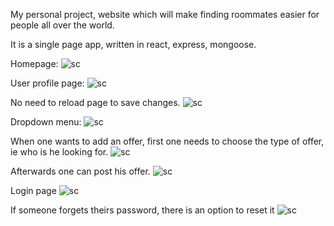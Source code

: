 My personal project, website which will make finding roommates easier for people all over the world.

It is a single page app, written in react, express, mongoose.

Homepage:
![sc](https://i.imgur.com/kjYOrc9.jpg)

User profile page:
![sc](https://i.imgur.com/Wt1zWyg.jpg)

No need to reload page to save changes.
![sc](https://i.imgur.com/Lrd0Ekq.png)

Dropdown menu:
![sc](https://i.imgur.com/xBOoNiE.gifv)

When one wants to add an offer, first one needs to choose the type of offer, ie who is he looking for.
![sc](https://i.imgur.com/1ZC7kxB.jpg)

Afterwards one can post his offer.
![sc](https://i.imgur.com/cfzKEgV.jpg)

Login page
![sc](https://i.imgur.com/qLn89TG.png)

If someone forgets theirs password, there is an option to reset it
![sc](https://i.imgur.com/EBuEk7a.png)

